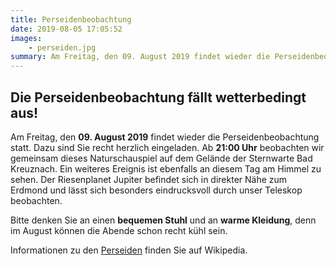 ```yaml
---
title: Perseidenbeobachtung
date: 2019-08-05 17:05:52
images: 
    - perseiden.jpg
summary: Am Freitag, den 09. August 2019 findet wieder die Perseidenbeobachtung statt. Dazu sind Sie recht herzlich eingeladen.
---
```


## Die Perseidenbeobachtung fällt wetterbedingt aus!

Am Freitag, den **09. August 2019** findet wieder die Perseidenbeobachtung statt. Dazu sind Sie recht herzlich eingeladen. Ab **21:00 Uhr** beobachten wir gemeinsam dieses Naturschauspiel auf dem Gelände der Sternwarte Bad Kreuznach. Ein weiteres Ereignis ist ebenfalls an diesem Tag am Himmel zu sehen. Der Riesenplanet Jupiter befindet sich in direkter Nähe zum Erdmond und lässt sich besonders eindrucksvoll durch unser Teleskop beobachten.

Bitte denken Sie an einen **bequemen Stuhl** und an **warme Kleidung**, denn im August können die Abende schon recht kühl sein.

Informationen zu den [Perseiden](https://de.wikipedia.org/wiki/Perseiden "Perseiden Wikipedia") finden Sie auf Wikipedia.